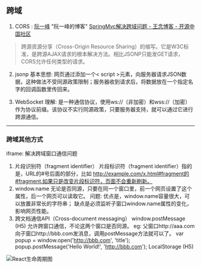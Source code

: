 
## 跨域

1. CORS : 
   [阮一峰](http://www.ruanyifeng.com/blog/2016/04/cors.html) "阮一峰的博客"
   [SpringMvc解决跨域问题 - 王念博客 - 开源中国社区](https://my.oschina.net/wangnian/blog/689020)
  > 跨源资源分享（Cross-Origin Resource Sharing）的缩写。它是W3C标准，是跨源AJAX请求的根本解决方法。相比JSONP只能发GET请求，CORS允许任何类型的请求。

2. jsonp
  基本思想: 
    网页通过添加一个< script >元素，向服务器请求JSON数据，这种做法不受同源政策限制；服务器收到请求后，将数据放在一个指定名字的回调函数里传回来。

3. WebSocket
  理解:
    是一种通信协议，使用ws://（非加密）和wss://（加密）作为协议前缀。该协议不实行同源政策，只要服务器支持，就可以通过它进行跨源通信。

***
### 跨域其他方式

iframe: 解决跨域窗口通信问题
  1. 片段识别符（fragment identifier）
      片段标识符（fragment identifier）指的是，URL的#号后面的部分，比如
      http://example.com/x.html#fragment的#fragment.如果只是改变片段标识符，页面不会重新刷新。
  2. window.name
      无论是否同源，只要在同一个窗口里，前一个网页设置了这个属性，后一个网页可以读取它。
      问题:
        优点是，window.name容量很大，可以放置非常长的字符串；
        缺点是必须监听子窗口window.name属性的变化，影响网页性能。
  3. 跨文档通信API（Cross-document messaging）
      window.postMessage (H5) 允许跨窗口通信，不论这两个窗口是否同源。
        eg: 
          父窗口http://aaa.com向子窗口http://bbb.com发消息，调用postMessage方法就可以了。
          var popup = window.open('http://bbb.com', 'title');
          popup.postMessage('Hello World!', 'http://bbb.com');
    LocalStorage (H5)




![React生命周期图](https://segmentfault.com/img/bVLyCB?w=2803&h=2945)
